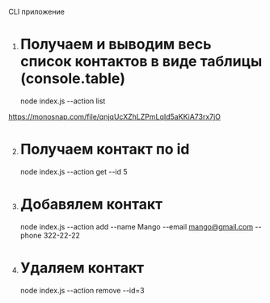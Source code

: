 CLI приложение

1. # Получаем и выводим весь список контактов в виде таблицы (console.table)
   node index.js --action list

https://monosnap.com/file/qnjqUcXZhLZPmLqId5aKKiA73rx7jO

2. # Получаем контакт по id

   node index.js --action get --id 5

3. # Добавялем контакт

   node index.js --action add --name Mango --email mango@gmail.com --phone 322-22-22

4. # Удаляем контакт
   node index.js --action remove --id=3
